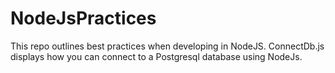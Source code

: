 # NodeJsPractices
This repo outlines best practices when developing in NodeJS.
ConnectDb.js displays how you can connect to a Postgresql database using NodeJs.
